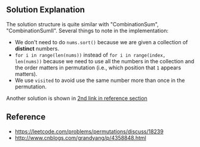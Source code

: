 ## Solution Explanation

The solution structure is quite similar with "CombinationSum", "CombinationSumII". Several things
to note in the implementation:

- We don't need to do `nums.sort()` because we are given a collection of **distinct** numbers.
- `for i in range(len(nums))` instead of `for i in range(index, len(nums))` because
we need to use all the numbers in the collection and the order matters in permutation
(i.e., which position that `1` appears matters).
- We use `visited` to avoid use the same number more than once in the permutation.

Another solution is shown in [2nd link in reference section](http://www.cnblogs.com/grandyang/p/4358848.html)

## Reference

- https://leetcode.com/problems/permutations/discuss/18239
- http://www.cnblogs.com/grandyang/p/4358848.html
